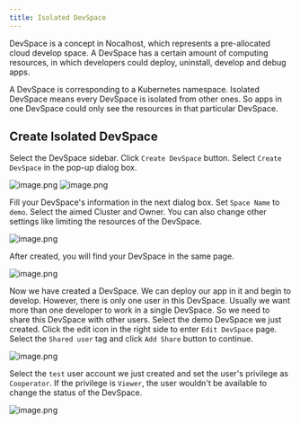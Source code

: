 ```yaml
---
title: Isolated DevSpace
---
```


DevSpace is a concept in Nocalhost, which represents a pre-allocated cloud develop space. A DevSpace has a certain amount of computing resources, in which developers could deploy, uninstall, develop and debug apps.

A DevSpace is corresponding to a Kubernetes namespace. Isolated DevSpace means every DevSpace is isolated from other ones. So apps in one DevSpace could only see the resources in that particular DevSpace.

## Create Isolated DevSpace

Select the DevSpace sidebar. Click `Create DevSpace` button. Select `Create DevSpace` in the pop-up dialog box.

![image.png](/img/server-ks/nh-devspace-create.png)
![image.png](/img/server-ks/nh-devspace-create-isolated.png)

Fill your DevSpace's information in the next dialog box. Set `Space Name` to `demo`. Select the aimed Cluster and Owner. You can also change other settings like limiting the resources of the DevSpace.

![image.png](/img/server-ks/nh-devspace-config.png)

After created, you will find your DevSpace in the same page.

![image.png](/img/server-ks/nh-devspace-list.png)

Now we have created a DevSpace. We can deploy our app in it and begin to develop. However, there is only one user in this DevSpace. Usually we want more than one developer to work in a single DevSpace. So we need to share this DevSpace with other users. Select the demo DevSpace we just created. Click the edit icon in the right side to enter `Edit DevSpace` page. Select the `Shared user` tag and click `Add Share` button to continue.

![image.png](/img/server-ks/nh-devspace-share.png)

Select the `test` user account we just created and set the user's privilege as `Cooperator`. If the privilege is `Viewer`, the user wouldn't be available to change the status of the DevSpace.

![image.png](/img/server-ks/nh-devspace-share-coop.png)
